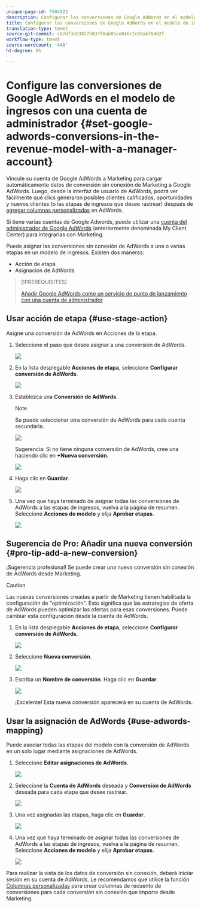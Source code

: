 ```yaml
---
unique-page-id: 7504923
description: Configurar las conversiones de Google AdWords en el modelo de ingresos con una cuenta de administrador - Documentos de marketing - Documentación del producto
title: Configurar las conversiones de Google AdWords en el modelo de ingresos con una cuenta de administrador
translation-type: tm+mt
source-git-commit: cb7df3dd38275837f8ab05ce846c2c68ab78462f
workflow-type: tm+mt
source-wordcount: '448'
ht-degree: 0%

---
```



# Configure las conversiones de Google AdWords en el modelo de ingresos con una cuenta de administrador {#set-google-adwords-conversions-in-the-revenue-model-with-a-manager-account}

Vincule su cuenta de Google AdWords a Marketing para cargar automáticamente datos de conversión sin conexión de Marketing a Google AdWords. Luego, desde la interfaz de usuario de AdWords, podrá ver fácilmente qué clics generaron posibles clientes calificados, oportunidades y nuevos clientes (o las etapas de ingresos que desee rastrear) después de [agregar columnas personalizadas](https://support.google.com/adwords/answer/3073556) en AdWords.

Si tiene varias cuentas de Google Adwords, puede utilizar una [cuenta del administrador de Google AdWords](https://www.google.com/adwords/manager-accounts/) (anteriormente denominada My Client Center) para integrarlas con Marketing.

Puede asignar las conversiones sin conexión de AdWords a una o varias etapas en un modelo de ingresos. Existen dos maneras:

* Acción de etapa
* Asignación de AdWords

>[!PREREQUISITES]
>
>[Añadir Google AdWords como un servicio de punto de lanzamiento con una cuenta de administrador](/help/marketo/product-docs/administration/additional-integrations/add-google-adwords-as-a-launchpoint-service-with-a-manager-account.md)

## Usar acción de etapa {#use-stage-action}

Asigne una conversión de AdWords en Acciones de la etapa.

1. Seleccione el paso que desee asignar a una conversión de AdWords.

   ![](assets/image2015-2-26-16-3a40-3a2.png)

1. En la lista desplegable **Acciones de etapa**, seleccione **Configurar conversión de AdWords**.

   ![](assets/image2015-2-26-16-3a52-3a24.png)

1. Establezca una **Conversión de AdWords**.

   >[!NOTE]
   >
   >Se puede seleccionar otra conversión de AdWords para cada cuenta secundaria.

   ![](assets/image2015-3-27-17-3a16-3a37.png)

   Sugerencia: Si no tiene ninguna conversión de AdWords, cree una haciendo clic en **+Nueva conversión**.

   ![](assets/image2015-3-27-17-3a18-3a58.png)

1. Haga clic en **Guardar**.

   ![](assets/image2015-3-27-17-3a21-3a15.png)

1. Una vez que haya terminado de asignar todas las conversiones de AdWords a las etapas de ingresos, vuelva a la página de resumen. Seleccione **Acciones de modelo** y elija **Aprobar etapas**.

   ![](assets/image2015-2-27-12-3a20-3a20.png)

## Sugerencia de Pro: Añadir una nueva conversión {#pro-tip-add-a-new-conversion}

¡Sugerencia profesional! Se puede crear una nueva conversión sin conexión de AdWords desde Marketing.

>[!CAUTION]
>
>Las nuevas conversiones creadas a partir de Marketing tienen habilitada la configuración de &quot;optimización&quot;. Esto significa que las estrategias de oferta de AdWords pueden optimizar las ofertas para esas conversiones. Puede cambiar esta configuración desde la cuenta de AdWords.

1. En la lista desplegable **Acciones de etapa**, seleccione **Configurar conversión de AdWords**.

   ![](assets/image2015-2-26-16-3a52-3a24.png)

1. Seleccione **Nueva conversión**.

   ![](assets/image2015-3-27-17-3a23-3a13.png)

1. Escriba un **Nombre de conversión**. Haga clic en **Guardar**.

   ![](assets/image2015-3-27-17-3a24-3a49.png)

   ¡Excelente! Esta nueva conversión aparecerá en su cuenta de AdWords.

## Usar la asignación de AdWords {#use-adwords-mapping}

Puede asociar todas las etapas del modelo con la conversión de AdWords en un solo lugar mediante asignaciones de AdWords.

1. Seleccione **Editar asignaciones de AdWords**.

   ![](assets/image2015-2-26-17-3a3-3a29.png)

1. Seleccione la **Cuenta de AdWords** deseada y **Conversión de AdWords** deseada para cada etapa que desee rastrear.

   ![](assets/image2015-3-27-17-3a30-3a15.png)

1. Una vez asignadas las etapas, haga clic en **Guardar**.

   ![](assets/image2015-3-27-17-3a30-3a48.png)

1. Una vez que haya terminado de asignar todas las conversiones de AdWords a las etapas de ingresos, vuelva a la página de resumen. Seleccione **Acciones de modelo** y elija **Aprobar etapas**.

   ![](assets/image2015-2-27-12-3a20-3a20.png)

Para realizar la vista de los datos de conversión sin conexión, deberá iniciar sesión en su cuenta de AdWords. Le recomendamos que utilice la función [Columnas personalizadas](https://support.google.com/adwords/answer/3073556) para crear columnas de recuento de conversiones para cada conversión sin conexión que importe desde Marketing.
